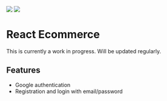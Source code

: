 <img src="https://circleci.com/gh/w3bdesign/react-ecommerce/tree/master.svg?style=svg"> <img src="https://api.codeclimate.com/v1/badges/ec3dd668ce623ddb263d/maintainability" />

# React Ecommerce

This is currently a work in progress.
Will be updated regularly.

## Features

- Google authentication
- Registration and login with email/password
